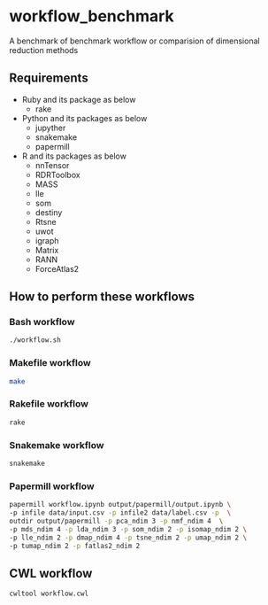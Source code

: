 # workflow_benchmark
A benchmark of benchmark workflow or comparision of dimensional reduction methods

## Requirements
- Ruby and its package as below
  - rake
- Python and its packages as below
  - jupyther
  - snakemake
  - papermill
- R and its packages as below
	- nnTensor
	- RDRToolbox
	- MASS
	- lle
	- som
	- destiny
	- Rtsne
	- uwot
	- igraph
	- Matrix
	- RANN
	- ForceAtlas2

## How to perform these workflows
### Bash workflow
```bash
./workflow.sh
```

### Makefile workflow
```bash
make
```

### Rakefile workflow
```bash
rake
```

### Snakemake workflow
```bash
snakemake
```

### Papermill workflow
```bash
papermill workflow.ipynb output/papermill/output.ipynb \
-p infile data/input.csv -p infile2 data/label.csv -p  \
outdir output/papermill -p pca_ndim 3 -p nmf_ndim 4  \
-p mds_ndim 4 -p lda_ndim 3 -p som_ndim 2 -p isomap_ndim 2 \
-p lle_ndim 2 -p dmap_ndim 4 -p tsne_ndim 2 -p umap_ndim 2 \
-p tumap_ndim 2 -p fatlas2_ndim 2
```

## CWL workflow
```bash
cwltool workflow.cwl
```

